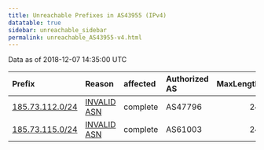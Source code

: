 ```yaml
---
title: Unreachable Prefixes in AS43955 (IPv4)
datatable: true
sidebar: unreachable_sidebar
permalink: unreachable_AS43955-v4.html
---
```


Data as of 2018-12-07 14:35:00 UTC


<div class="datatable-begin"></div>

| Prefix                                                   | Reason                                                                                                 | affected   | Authorized AS   |   MaxLength | Anchor                                         |   unreachable /24s |
|:---------------------------------------------------------|:-------------------------------------------------------------------------------------------------------|:-----------|:----------------|------------:|:-----------------------------------------------|-------------------:|
| [185.73.112.0/24](https://stat.ripe.net/185.73.112.0/24) | [INVALID ASN](https://rpki-validator.ripe.net/announcement-preview?asn=AS43955&prefix=185.73.112.0/24) | complete   | AS47796         |          24 | [RIPE](unreachable_RIPE_NCC_RPKI_Root-v4.html) |                  1 |
| [185.73.115.0/24](https://stat.ripe.net/185.73.115.0/24) | [INVALID ASN](https://rpki-validator.ripe.net/announcement-preview?asn=AS43955&prefix=185.73.115.0/24) | complete   | AS61003         |          24 | [RIPE](unreachable_RIPE_NCC_RPKI_Root-v4.html) |                  1 |

<div class="datatable-end"></div>